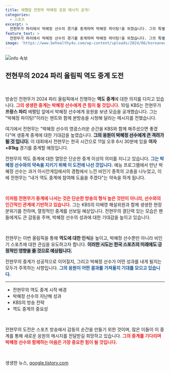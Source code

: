 ```yaml
---
title: 에펠탑 전현무 박혜정 응원 메시지 공개!
categories:
  - 스포츠
excerpt: >
  전현무가 파리에서 박혜정 선수의 경기를 중계하며 박혜정 파이팅!을 외쳤습니다. 그의 특별한 중계 약속과 감동적인 사연, 그리고 올림픽에서의 첫 도전에 많은 관심이 집중되고 있습니다.
feature_text: >
  전현무가 파리에서 박혜정 선수의 경기를 중계하며 박혜정 파이팅!을 외쳤습니다. 그의 특별한 중계 약속과 감동적인 사연, 그리고 올림픽에서의 첫 도전에 많은 관심이 집중되고 있습니다.
image: 'https://www.behealthy4u.com/wp-content/uploads/2024/06/koreanews.jpg'
---
```


<p><img src="https://www.behealthy4u.com/wp-content/uploads/2024/06/koreanews.jpg" alt="info 속보" /></p>

<h2 data-ke-size="size26">전현무의 2024 파리 올림픽 역도 중계 도전</h2>

<p data-ke-size="size16">&nbsp;</p>

<p>방송인 전현무가 2024 파리 올림픽에서 진행하는 <strong>역도 중계</strong>에 대한 의지를 다지고 있습니다. <b><span style="color: #ee2323;">그의 생생한 중계는 박혜정 선수에게 큰 힘이 될 것입니다.</span></b> 10일 KBS는 전현무가 <strong>프랑스 파리</strong> 에펠탑 앞에서 박혜정 선수에게 응원을 보낸 모습을 공개했습니다. 그는 "박혜정 파이팅!"이라는 멘트와 함께 본방송을 시청해 달라는 메시지를 전했습니다. </p>

<p>여기에서 전현무는 "박혜정 선수의 영광스러운 순간을 KBS와 함께 해주셨으면 좋겠다"며 생중계 중계에 대한 기대감을 높였습니다. <b><span style="background-color: #21538527;">그의 응원이 박혜정 선수에게 큰 격려가 될 것 입니다.</span></b> 이 대회에서 전현무는 한국 시간으로 11일 오후 6시 30분에 있을 <strong>여자 +81kg</strong> 경기를 중계할 예정입니다. </p>

<p>전현무의 역도 중계에 대한 열망은 단순한 중계 이상의 의미를 지니고 있습니다. <b><span style="color: #1a5490;">그는 박혜정 선수와의 약속을 지키기 위해 이 도전에 나선 것입니다.</span></b> 예능 프로그램에서 만난 박혜정 선수는 과거 아시안게임에서의 경험에서 느낀 비인기 종목의 고충을 나누었고, 이에 전현무는 "내가 역도 중계에 참여해 도움을 주겠다"는 약속을 하게 됩니다.</p>

<p data-ke-size="size16">&nbsp;</p>

<p><b><span style="color: #ee2323;">이처럼 전현무가 중계에 나서는 것은 단순한 방송의 형식 높은 것만이 아니라, 선수와의 인간적인 관계에 기반하고 있습니다.</span></b> 그는 KBS의 이배영 해설위원과 함께 생생한 현장 분위기를 전하며, 열정적인 중계를 선보일 예상입니다. 전현무의 결단력 있는 모습은 팬들에게도 큰 감동을 주며, 박혜정 선수의 성과에 대한 기대감을 높이고 있습니다. </p>

<p data-ke-size="size16">&nbsp;</p>

<p>전현무는 이번 올림픽을 통해 <strong>역도에 대한 인식</strong>을 높이고, 박혜정 선수뿐만 아니라 비인기 스포츠에 대한 관심을 유도하고자 합니다. <b><span style="background-color: #21538527;">이러한 시도는 한국 스포츠의 미래에도 긍정적인 영향을 줄 것으로 예상됩니다.</span></b> </p>

<p>전현무의 중계가 성공적으로 이어질지, 그리고 박혜정 선수가 어떤 성과를 내게 될지는 모두가 주목하는 사항입니다. <b><span style="color: #1a5490;">그의 응원이 어떤 결과를 가져올지 기대를 모으고 있습니다.</span></b> </p>

<hr />

<ul>
    <li>전현무의 역도 중계 시작 배경</li>
    <li>박혜정 선수의 지난해 성과</li>
    <li>KBS의 방송 전략</li>
    <li>역도 중계의 중요성</li>
</ul>

<p data-ke-size="size16">&nbsp;</p>

<p>전현무의 도전은 스포츠 방송에서 감동의 순간을 만들기 위한 것이며, 많은 이들이 이 중계를 통해 새로운 응원의 메시지를 전달받길 희망하고 있습니다. <b><span style="color: #ee2323;">그의 중계를 기다리며 박혜정 선수와 함께하는 마음은 가장 중요한 힘이 될 것입니다.</span></b> </p>

<p data-ke-size="size16">&nbsp;</p>
생생한 뉴스, <a href="https://qoogle.tistory.com" rel="dofollow">qoogle.tistory.com</a>



